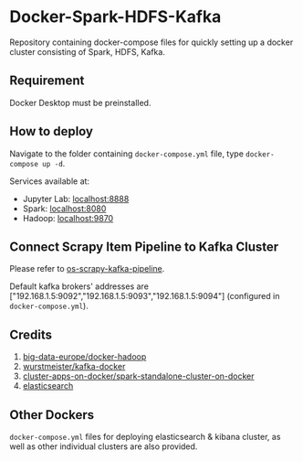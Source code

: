 # Docker-Spark-HDFS-Kafka
Repository containing docker-compose files for quickly setting up a docker cluster consisting of Spark, HDFS, Kafka.

## Requirement
Docker Desktop must be preinstalled.

## How to deploy
Navigate to the folder containing `docker-compose.yml` file, type `docker-compose up -d`.

Services available at:
* Jupyter Lab: [localhost:8888](http://localhost:8888)
* Spark: [localhost:8080](http://localhost:8080)
* Hadoop: [localhost:9870](http://localhost:9870)

## Connect Scrapy Item Pipeline to Kafka Cluster
Please refer to [os-scrapy-kafka-pipeline](https://pypi.org/project/os-scrapy-kafka-pipeline/).

Default kafka brokers' addresses are ["192.168.1.5:9092","192.168.1.5:9093","192.168.1.5:9094"] (configured in `docker-compose.yml`).

## Credits
1. [big-data-europe/docker-hadoop](https://github.com/big-data-europe/docker-hadoop)
2. [wurstmeister/kafka-docker](https://github.com/wurstmeister/kafka-docker)
3. [cluster-apps-on-docker/spark-standalone-cluster-on-docker](https://github.com/cluster-apps-on-docker/spark-standalone-cluster-on-docker)
4. [elasticsearch](https://www.elastic.co/guide/en/elasticsearch/reference/current/docker.html)

## Other Dockers
`docker-compose.yml` files for deploying elasticsearch & kibana cluster, as well as other individual clusters are also provided. 
